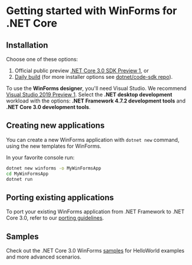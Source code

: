 # Getting started with WinForms for .NET Core

## Installation

Choose one of these options:

1. Official public preview [.NET Core 3.0 SDK Preview 1](https://www.microsoft.com/net/download), or
2. [Daily build](https://aka.ms/netcore3sdk) (for more installer options see [dotnet/code-sdk repo](https://github.com/dotnet/core-sdk)).

To use the **WinForms designer**, you'll need Visual Studio. We recommend [Visual Studio 2019 Preview 1](https://visualstudio.microsoft.com/downloads/).
Select the **.NET desktop development** workload with the options: **.NET Framework 4.7.2 development tools** and **.NET Core 3.0 development tools**.

## Creating new applications

You can create a new WinForms application with `dotnet new` command, using the new templates for WinForms.

In your favorite console run:
```cmd
dotnet new winforms -o MyWinFormsApp
cd MyWinFormsApp
dotnet run
```

## Porting existing applications

To port your existing WinForms application from .NET Framework to .NET Core 3.0, refer to our [porting guidelines](porting-guidelines.md).

## Samples

Check out the .NET Core 3.0 WinForms [samples](https://github.com/dotnet/samples/tree/master/windowsforms) 
for HelloWorld examples and more advanced scenarios.
